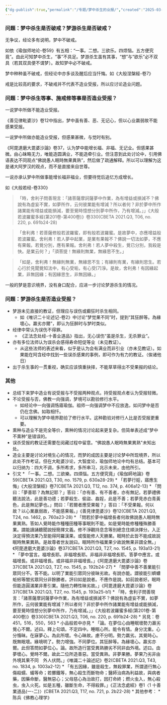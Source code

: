 ```yaml
---
{"dg-publish":true,"permalink":"/专题/梦中杀生的业报/","created":"2025-03-21T07:57:17.364+08:00","updated":"2025-03-22T22:09:20.664+08:00"}
---
```


### 问题：梦中杀生是否破戒？梦游杀生是否破戒？

无争议，经论多有说明，梦中不破戒。

如依《瑜伽师地论-卷59》有五相：“一事。二想。三欲乐。四烦恼。五方便究竟”。由此可知梦中杀生，“事”不具足。梦游杀生虽有其事，“想”与“欲乐”必不双具（若其双具便不谓梦）。故知梦中必不破戒。

梦中种种虽不破戒，但经论中亦多谈及醒后应当忏悔。如《大般涅槃經-卷7》

戒是比较高的要求，不破戒并不代表不造业受报，所以应讨论造业问题。
### 问题：梦中杀生等事、施戒修等事是否造业受报？
一说梦中所做不能造业受报。

《善见律毗婆沙》卷12中指出，梦中虽有善、恶、无记心，但以心业羸弱故不能感果受报。

一说梦中所做亦能造业受报，但感果甚微，与觉时有别。

 《阿毘達磨大毘婆沙論》卷37，认为梦中能增长福、非福、无记业。但感果甚微。由心昧略无力，唯能造圆满业，不能造牵引业。但注意到此处讨论中，引用佛语表达不同观点“佛說愚人眠時無果異熟”，然后做了疏通解释。所以可以理解为这是诸大阿罗汉的观点，而不是直接来自世尊。

一说亦承认梦中所做事能增长福非福业，但要待觉后追忆方成增长。

如《大般若经-卷330》
>「時，舍利子問善現言：「諸菩薩摩訶薩夢中作業，為有增益或損減不？佛說有為虛妄不實，如夢所作，云何彼業能有增減？所以者何？非於夢中所作諸業能有增益或能損減，要至覺時憶想分別夢中所作，乃有增減。」」《大般若波羅蜜多經(第201卷-第400卷)》卷330(CBETA 2021.Q3, T06, no. 220, p. 691b24-28)

>「舍利弗！若菩薩修般若波羅蜜，即有般若波羅蜜。是故夢中，亦應增益般若波羅蜜。舍利弗！若人夢中起業，是業有果報不？佛說一切法如夢，不應有果報。若覺分別，應有果報。舍利弗！若人夢中殺生，覺已分別，我殺是快。是業云何？」「須菩提！無緣則無業，無緣思不生。」

>「如是，舍利弗！無緣則無業，無緣思不生；有緣則有業，有緣則思生。若心行於見聞覺知法中，有心受垢，有心受[7]淨。是故，舍利弗！有因緣起業，非無因緣；有因緣思生，非無因緣。」

一般的梦是意识境界，没有身口配合，应进一步讨论梦游杀生的情况。
### 问题：梦游杀生是否造业受报？
* 梦游未见直接的教证，但理应与误伤或癫狂时杀生相同。
	* 如《唯识二十论述记-卷2》中讨论“梦觉果不同”时，提到“其狂醉等。為緣壞心。羸劣亦爾”，即认为狂醉时与梦时类似。
* 经律中常认为误伤不得罪。
	* 《正法念处经-十善业道品》指出，无心误伤“虽是杀生，无杀罪业”。
* 亦有多位法师认为误杀会感得寿命短促等业（未见教证）。
	* 从这些法师的表述来看，似乎是认为会有满业而非引业（亦未见教证）。如果能在阿含经中找到一些误杀感果的事例，即可作为有力的教证。（俟诸他日）
* 出于杀生事的一贯重视，确实应该慎重抉择，不能草草得出不受果报的结论。
### 其他
* 总结下来梦中造业有说受报与不受报两种观点。持受报观点者认为受报轻微。
* 不论受报与否，佛教一向强调，梦境可以勘验修行水平。
	* 如经论中一向强调悎寤瑜伽。祖师一向强调梦中不应放逸，如问梦中是否仍在念佛。如取相忏。
	* 可以理解为梦中境界勘验了修行水平。这种勘验对修行人比是否受报更重要。
* 熏种与造业不是完全等价，熏种的情况讨论起来更复杂。但简单表述成“梦中不熏种”是错误的。
* 误杀受报的教证还需要在阅藏过程中留意。“佛說愚人眠時無果異熟"未知出处。
* 造业主要是讨论对境生心的情况，而梦的成因主要是讨论梦中所现境界，所以此处不作考证。但在大毗婆沙论，大智度论，瑜伽师地论中均有总结。基本可以归纳为：四大不调，多所希求，多所串习，兆示未来，由他所引。
* 引文
        * 「一事。二想。三欲樂。四煩惱。五方便究竟」《瑜伽師地論》卷59(CBETA 2021.Q3, T30, no. 1579, p. 630a28-29)
        * 「若夢行婬，寤應生悔」《大般涅槃經》卷7(CBETA 2021.Q3, T12, no. 374, p. 406a12-13)
        * 「問曰：「夢善耶？為無記耶？」答曰：「亦有善、有不善者，亦有無記，若夢禮佛聽法說法，此是善功德；若夢殺生、偷盜、姦婬，此是不善；若夢見赤白青黃色，此是無記夢也。」問曰：「若爾者應受果報？」答曰：「不受果報。何以故？以心業羸弱故，不能感果報。」《善見律毘婆沙》卷12(CBETA 2021.Q3, T24, no. 1462, p. 760a23-28)
        * 「問若於夢中福增長者何故佛說愚人眠時無果異熟。答如人覺時能作種種田種等事眠則不能。如是覺時能修種種殊勝善業。謂能讀誦聽聞說授簡擇文義。修不淨觀持息念等別總念住順決擇分。入正決定得預流果乃至能得阿羅漢果。或復能修人天勝業。眠時於此皆不能成故說眠時無果異熟。是故尊者世友說曰。眠時所作福業果少故說無果非謂全無。」《阿毘達磨大毘婆沙論》卷37(CBETA 2021.Q3, T27, no. 1545, p. 193a13-21)
        * 「夢中當言。福增長耶。非福增長耶。非福非非福增長耶。答夢中應言。或福增長。或非福增長。或非福非非福增長。」《阿毘達磨大毘婆沙論》卷37(CBETA 2021.Q3, T27, no. 1545, p. 192b24-27)
        * 「問夢中善不善業能引眾同分不。答不能。以明了業能引眾同分彼昧劣故。有說亦能。謂彼能引蠐螬蚯蚓等闇劣眾同分非餘勝者。評曰如是說者。不應作是說。如前說者好。眠時但能造圓滿業非牽引業。隨他力轉性昧劣故。」《阿毘達磨大毘婆沙論》卷37(CBETA 2021.Q3, T27, no. 1545, p. 193a25-b1)
        * 「時，舍利子問善現言：「諸菩薩摩訶薩夢中作業，為有增益或損減不？佛說有為虛妄不實，如夢所作，云何彼業能有增減？所以者何？非於夢中所作諸業能有增益或能損減，要至覺時憶想分別夢中所作，乃有增減。」」《大般若波羅蜜多經(第201卷-第400卷)》卷330(CBETA 2021.Q3, T06, no. 220, p. 691b24-28)
            * 另見：卷451，516，550，563
            * 小品般若中亦見
        * 「論。在夢位心由睡眠壞勢力羸劣覺心不爾。述曰。釋上句頌。不定四中。睡眠心所。能令有情。身分沈重。心分惛昧。在寐夢心。為此所壞。令心昧故。慮不分明。勢力羸劣。其覺時心。既無眠壞。緣境明了。勢力增強。不同夢位。其狂醉等。為緣壞心。羸劣亦爾。此但答問如夢位心。論。故所造行當受異熟勝劣不同非由外境。述曰。由夢壞心。覺時不爾。故此二位所造善惡。當受異熟。非夢果勝。夢果乃劣非由外境其果不同　外人伏問。」《唯識二十論述記》卷2(CBETA 2021.Q3, T43, no. 1834, p. 1003a2-12)
        * 「有五因緣，雖是殺生，無殺罪業，所謂道行無心傷殺蠕、蟻等命；若擲鐵等，無心殺生而斷物命；醫師治病為利益故，與病者藥，因藥命斷，醫無惡心；父母慈心為治故打，因打命終；燃火虫入，無心殺虫，虫入火死。如是五種，雖斷生命，不得殺罪。」《正法念處經》卷1〈1 十善業道品(一-二)〉(CBETA 2021.Q3, T17, no. 721, p. 2b22-28)
        * 其他参考：
            * 陈兵《佛教心理学》